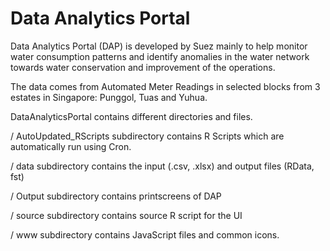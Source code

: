 # Data Analytics Portal
Data Analytics Portal (DAP) is developed by Suez mainly to help monitor water consumption patterns and identify anomalies 
in the water network towards water conservation and improvement of the operations.

The data comes from Automated Meter Readings in selected blocks from 3 estates in Singapore: Punggol, Tuas and Yuhua.

DataAnalyticsPortal contains different directories and files.

/ AutoUpdated_RScripts subdirectory contains R Scripts which are automatically run using Cron.

/ data subdirectory contains the input (.csv, .xlsx) and output files (RData, fst)

/ Output subdirectory contains printscreens of DAP

/ source subdirectory contains source R script for the UI

/ www subdirectory contains JavaScript files and common icons.


